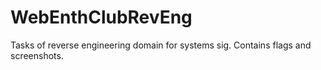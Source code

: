 # WebEnthClubRevEng
Tasks of reverse engineering domain for systems sig.
Contains flags and screenshots.

